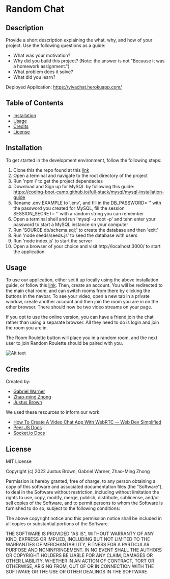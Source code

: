 # Random Chat

## Description

Provide a short description explaining the what, why, and how of your project. Use the following questions as a guide:

- What was your motivation?
- Why did you build this project? (Note: the answer is not "Because it was a homework assignment.")
- What problem does it solve?
- What did you learn?


Deployed Application: https://vivachat.herokuapp.com/

## Table of Contents

- [Installation](#installation)
- [Usage](#usage)
- [Credits](#credits)
- [License](#license)

## Installation


To get started in the development environment, follow the following steps:
 1. Clone this the repo found at this [link](https://github.com/brownj47/random-video-chat)
 2. Open a terminal and navigate to the root directory of the project
 3. Run 'npm i' to get the project dependecies
 4. Download and Sign up for MySQL by following this guide: https://coding-boot-camp.github.io/full-stack/mysql/mysql-installation-guide
 5. Rename .env.EXAMPLE to '.env', and fill in the DB_PASSWORD= '' with the password you created for MySQL, fill the session SESSION_SECRET= '' with a random string you can remember
 6. Open a terminal shell and run 'mysql -u root -p' and tehn enter your password to start a MySQL instance on your computer
 7. Run 'SOURCE db/schema.sql;' to create the database and then 'exit;'
 8. Run 'node seeds/seeds.js' to seed the database with users
 9. Run 'node index.js' to start the server
 10. Open a browser of your choice and visit http://localhost:3000/ to start the application. 

## Usage

To use our application, either set it up locally using the above installation guide, or follow this [link](https://vivachat.herokuapp.com/). 
Then, create an account. You will be redirected to the main chat room, and can switch rooms from there by clicking the buttons in the navbar. To see your video, open a new tab in a private window, create another account and then join the room you are in on the other browser. There should now be two video streams on your page. 

If you opt to use the online version, you can have a friend join the chat rather than using a separate browser. All they need to do is login and join the room you are in. 

The Room Roulette button will place you in a random room, and the next user to join Random Roulette should be paired with you. 


![Alt text]()
## Credits

Created by:
- [Gabriel Warner](https://github.com/GabrielWarner)
- [Zhao-ming Zhong](https://github.com/zmzhong1)
- [Justus Brown](https://github.com/brownj47)

We used these resources to inform our work:
- [How To Create A Video Chat App With WebRTC -- Web Dev Simplified](https://www.youtube.com/watch?v=DvlyzDZDEq4)
- [Peer JS Docs](https://peerjs.com/docs/)
- [Socket.io Docs](https://socket.io/docs/v4/how-it-works/)

## License

MIT License

Copyright (c) 2022 Justus Brown, Gabriel Warner, Zhao-Ming Zhong

Permission is hereby granted, free of charge, to any person obtaining a copy
of this software and associated documentation files (the "Software"), to deal
in the Software without restriction, including without limitation the rights
to use, copy, modify, merge, publish, distribute, sublicense, and/or sell
copies of the Software, and to permit persons to whom the Software is
furnished to do so, subject to the following conditions:

The above copyright notice and this permission notice shall be included in all
copies or substantial portions of the Software.

THE SOFTWARE IS PROVIDED "AS IS", WITHOUT WARRANTY OF ANY KIND, EXPRESS OR
IMPLIED, INCLUDING BUT NOT LIMITED TO THE WARRANTIES OF MERCHANTABILITY,
FITNESS FOR A PARTICULAR PURPOSE AND NONINFRINGEMENT. IN NO EVENT SHALL THE
AUTHORS OR COPYRIGHT HOLDERS BE LIABLE FOR ANY CLAIM, DAMAGES OR OTHER
LIABILITY, WHETHER IN AN ACTION OF CONTRACT, TORT OR OTHERWISE, ARISING FROM,
OUT OF OR IN CONNECTION WITH THE SOFTWARE OR THE USE OR OTHER DEALINGS IN THE
SOFTWARE.
